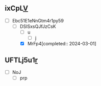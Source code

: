 ## ixCpL[V](longURL)

* [ ] Ebc51E1eNnGtm4r1py59
  * [ ] DSISxsQJfJzCsK
    * [ ] u
      * [ ] j
    * [x] MrFp4\[completed:: 2024-03-01]

## UFTLj5u1[r](longURL2)

* [ ] NoJ
  * [ ] prp
